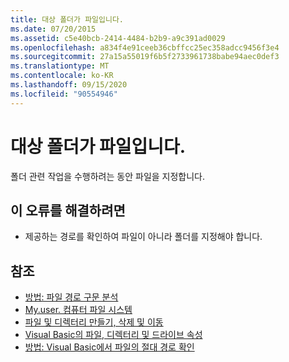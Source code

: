 ```yaml
---
title: 대상 폴더가 파일입니다.
ms.date: 07/20/2015
ms.assetid: c5e40bcb-2414-4484-b2b9-a9c391ad0029
ms.openlocfilehash: a834f4e91ceeb36cbffcc25ec358adcc9456f3e4
ms.sourcegitcommit: 27a15a55019f6b5f2733961738babe94aec0def3
ms.translationtype: MT
ms.contentlocale: ko-KR
ms.lasthandoff: 09/15/2020
ms.locfileid: "90554946"
---
```

# <a name="target-folder-is-a-file"></a>대상 폴더가 파일입니다.
폴더 관련 작업을 수행하려는 동안 파일을 지정합니다.  
  
## <a name="to-correct-this-error"></a>이 오류를 해결하려면  
  
- 제공하는 경로를 확인하여 파일이 아니라 폴더를 지정해야 합니다.  
  
## <a name="see-also"></a>참조

- [방법: 파일 경로 구문 분석](../developing-apps/programming/drives-directories-files/how-to-parse-file-paths.md)
- [My.user. 컴퓨터 파일 시스템](xref:Microsoft.VisualBasic.FileIO.FileSystem)
- [파일 및 디렉터리 만들기, 삭제 및 이동](../developing-apps/programming/drives-directories-files/creating-deleting-and-moving-files-and-directories.md)
- [Visual Basic의 파일, 디렉터리 및 드라이브 속성](/previous-versions/visualstudio/visual-studio-2010/as4xcs58(v=vs.100))
- [방법: Visual Basic에서 파일의 절대 경로 확인](/previous-versions/visualstudio/visual-studio-2010/e00wt2d8(v=vs.100))
